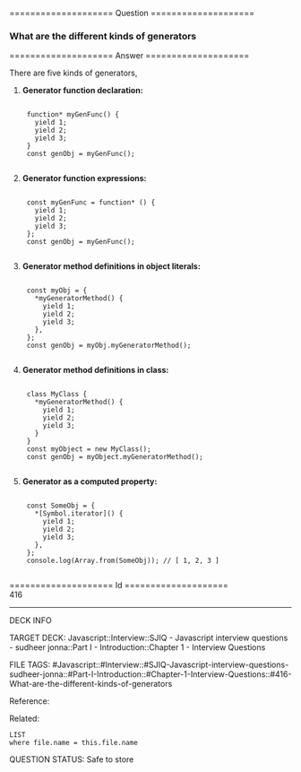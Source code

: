 ==================== Question ====================  

### What are the different kinds of generators  

==================== Answer ====================  

There are five kinds of generators,

1. **Generator function declaration:**

    <!-- codeblock-start -->
    <pre><code class="hljs language-javascript">
    <span class="hljs-keyword">function</span>* <span class="hljs-title function_">myGenFunc</span>(<span class="hljs-params"></span>) {
      <span class="hljs-keyword">yield</span> <span class="hljs-number">1</span>;
      <span class="hljs-keyword">yield</span> <span class="hljs-number">2</span>;
      <span class="hljs-keyword">yield</span> <span class="hljs-number">3</span>;
    }
    <span class="hljs-keyword">const</span> genObj = <span class="hljs-title function_">myGenFunc</span>();
    </code></pre>
    <!-- codeblock-end -->

2. **Generator function expressions:**

    <!-- codeblock-start -->
    <pre><code class="hljs language-javascript">
    <span class="hljs-keyword">const</span> myGenFunc = <span class="hljs-keyword">function</span>* () {
      <span class="hljs-keyword">yield</span> <span class="hljs-number">1</span>;
      <span class="hljs-keyword">yield</span> <span class="hljs-number">2</span>;
      <span class="hljs-keyword">yield</span> <span class="hljs-number">3</span>;
    };
    <span class="hljs-keyword">const</span> genObj = <span class="hljs-title function_">myGenFunc</span>();
    </code></pre>
    <!-- codeblock-end -->

3. **Generator method definitions in object literals:**

    <!-- codeblock-start -->
    <pre><code class="hljs language-javascript">
    <span class="hljs-keyword">const</span> myObj = {
      *<span class="hljs-title function_">myGeneratorMethod</span>(<span class="hljs-params"></span>) {
        <span class="hljs-keyword">yield</span> <span class="hljs-number">1</span>;
        <span class="hljs-keyword">yield</span> <span class="hljs-number">2</span>;
        <span class="hljs-keyword">yield</span> <span class="hljs-number">3</span>;
      },
    };
    <span class="hljs-keyword">const</span> genObj = myObj.<span class="hljs-title function_">myGeneratorMethod</span>();
    </code></pre>
    <!-- codeblock-end -->

4. **Generator method definitions in class:**

    <!-- codeblock-start -->
    <pre><code class="hljs language-javascript">
    <span class="hljs-keyword">class</span> <span class="hljs-title class_">MyClass</span> {
      *<span class="hljs-title function_">myGeneratorMethod</span>(<span class="hljs-params"></span>) {
        <span class="hljs-keyword">yield</span> <span class="hljs-number">1</span>;
        <span class="hljs-keyword">yield</span> <span class="hljs-number">2</span>;
        <span class="hljs-keyword">yield</span> <span class="hljs-number">3</span>;
      }
    }
    <span class="hljs-keyword">const</span> myObject = <span class="hljs-keyword">new</span> <span class="hljs-title class_">MyClass</span>();
    <span class="hljs-keyword">const</span> genObj = myObject.<span class="hljs-title function_">myGeneratorMethod</span>();
    </code></pre>
    <!-- codeblock-end -->

5. **Generator as a computed property:**

    <!-- codeblock-start -->
    <pre><code class="hljs language-javascript">
    <span class="hljs-keyword">const</span> <span class="hljs-title class_">SomeObj</span> = {
      *[<span class="hljs-title class_">Symbol</span>.<span class="hljs-property">iterator</span>]() {
        <span class="hljs-keyword">yield</span> <span class="hljs-number">1</span>;
        <span class="hljs-keyword">yield</span> <span class="hljs-number">2</span>;
        <span class="hljs-keyword">yield</span> <span class="hljs-number">3</span>;
      },
    };
    <span class="hljs-variable language_">console</span>.<span class="hljs-title function_">log</span>(<span class="hljs-title class_">Array</span>.<span class="hljs-title function_">from</span>(<span class="hljs-title class_">SomeObj</span>)); <span class="hljs-comment">// [ 1, 2, 3 ]</span>
    </code></pre>
    <!-- codeblock-end -->

==================== Id ====================  
416

---

DECK INFO

TARGET DECK: Javascript::Interview::SJIQ - Javascript interview questions - sudheer jonna::Part I - Introduction::Chapter 1 - Interview Questions

FILE TAGS: #Javascript::#Interview::#SJIQ-Javascript-interview-questions-sudheer-jonna::#Part-I-Introduction::#Chapter-1-Interview-Questions::#416-What-are-the-different-kinds-of-generators

Reference:

Related:

```dataview
LIST
where file.name = this.file.name
```

QUESTION STATUS: Safe to store
